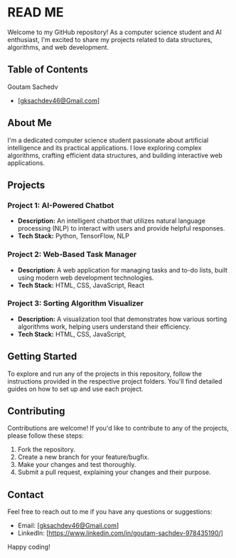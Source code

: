 # READ ME



Welcome to my GitHub repository! As a computer science student and AI enthusiast, I'm excited to share my projects related to data structures, algorithms, and web development.

## Table of Contents

  Goutam Sachedv
- [gksachdev46@Gmail.com]

## About Me

I'm a dedicated computer science student passionate about artificial intelligence and its practical applications. I love exploring complex algorithms, crafting efficient data structures, and building interactive web applications.

## Projects

### Project 1: AI-Powered Chatbot

- **Description:** An intelligent chatbot that utilizes natural language processing (NLP) to interact with users and provide helpful responses.
- **Tech Stack:** Python, TensorFlow, NLP


### Project 2: Web-Based Task Manager

- **Description:** A web application for managing tasks and to-do lists, built using modern web development technologies.
- **Tech Stack:** HTML, CSS, JavaScript, React


### Project 3: Sorting Algorithm Visualizer

- **Description:** A visualization tool that demonstrates how various sorting algorithms work, helping users understand their efficiency.
- **Tech Stack:** HTML, CSS, JavaScript,


## Getting Started

To explore and run any of the projects in this repository, follow the instructions provided in the respective project folders. You'll find detailed guides on how to set up and use each project.

## Contributing

Contributions are welcome! If you'd like to contribute to any of the projects, please follow these steps:

1. Fork the repository.
2. Create a new branch for your feature/bugfix.
3. Make your changes and test thoroughly.
4. Submit a pull request, explaining your changes and their purpose.

## Contact

Feel free to reach out to me if you have any questions or suggestions:

- Email: [gksachdev46@Gmail.com]
- LinkedIn: [https://www.linkedin.com/in/goutam-sachdev-978435190/]

Happy coding!
